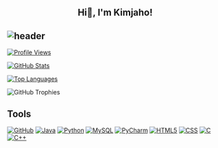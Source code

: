 <div align="center">
  <h2>Hi👋, I'm Kimjaho!</h2>
</div>

<div align="left">
  
![header](https://capsule-render.vercel.app/api?type=waving&color=timeGradient&text=%20%20Jaho's%20GitHub%20👋&animation=twinkling&fontSize=35&fontAlignY=40&fontAlign=70&height=250)
---
[![Profile Views](https://hits.seeyoufarm.com/api/count/incr/badge.svg?url=https%3A%2F%2Fgithub.com%2Fjiholee0&count_bg=%23F29494&title_bg=%232F2E2E&icon=github.svg&icon_color=%23FFFFFF&title=GitHub&edge_flat=false)](https://github.com/jack2535)
<!-- GitHub Status -->
[![GitHub Stats](https://github-readme-stats.vercel.app/api?username=jack2535&show_icons=true&count_private=true&hide=issues&theme=nord)](https://github.com/jack2535)

<!-- Most Used Languages -->
[![Top Languages](https://github-readme-stats.vercel.app/api/top-langs/?username=jack2535&layout=compact&theme=nord)](https://github.com/jack2535)

<!-- GitHub Trophies -->
![GitHub Trophies](https://github-profile-trophy.vercel.app/?username=jack2535&theme=nord)





##  Tools 
[![GitHub](https://img.shields.io/badge/GitHub-000000?style=for-the-badge&logo=GitHub&logoColor=white)](https://github.com/)
[![Java](https://img.shields.io/badge/Java-007396?style=for-the-badge&logo=Java&logoColor=white)](https://www.java.com/)
[![Python](https://img.shields.io/badge/Python-3776AB?style=for-the-badge&logo=Python&logoColor=white)](https://www.python.org/)
[![MySQL](https://img.shields.io/badge/MySQL-4479A1?style=for-the-badge&logo=MySQL&logoColor=white)](https://www.mysql.com/)
[![PyCharm](https://img.shields.io/badge/PyCharm-000000?style=for-the-badge&logo=PyCharm&logoColor=white)](https://www.jetbrains.com/pycharm/)
[![HTML5](https://img.shields.io/badge/HTML5-E34F26?style=for-the-badge&logo=HTML5&logoColor=white)](https://developer.mozilla.org/en-US/docs/Web/HTML)
[![CSS](https://img.shields.io/badge/CSS-1572B6?style=for-the-badge&logo=CSS3&logoColor=white)](https://developer.mozilla.org/en-US/docs/Web/CSS)
[![C](https://img.shields.io/badge/C-00599C?style=for-the-badge&logo=C&logoColor=white)](https://en.wikipedia.org/wiki/C_(programming_language))
[![C++](https://img.shields.io/badge/C++-00599C?style=for-the-badge&logo=C%2B%2B&logoColor=white)](https://en.wikipedia.org/wiki/C%2B%2B)

   
